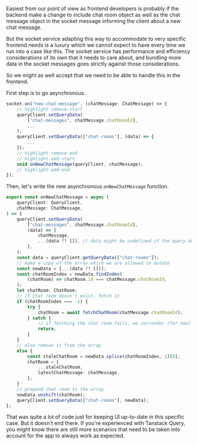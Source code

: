 Easiest from our point of view as frontend developers is probably if the backend make a change to include chat room object as well as the chat message object in the socket message informing the client about a new chat message.

But the socket service adapting this way to accommodate to very specific frontend needs is a luxury which we cannot expect to have every time we run into a case like this. The socket service has performance and efficiency considerations of its own that it needs to care about, and bundling more data in the socket messages goes strictly against those considerations.

So we might as well accept that we need to be able to handle this in the frontend.

First step is to go asynchronous.

```ts
socket.on("new-chat-message", (chatMessage: ChatMessage) => {
    // highlight-remove-start
    queryClient.setQueryData(
        ["chat-messages", chatMessage.chatRoomId],
        ...
    );
    queryClient.setQueryData(["chat-rooms"], (data) => {
        ...
    });
    // highlight-remove-end
    // highlight-add-start
    void onNewChatMessage(queryClient, chatMessage);
    // highlight-add-end
});
```

Then, let's write the new asynchronous `onNewChatMessage` function.

```ts title="src/socket-message-handler/onNewChatMessage.ts"
export const onNewChatMessage = async (
    queryClient: QueryClient,
    chatMessage: ChatMessage,
) => {
    queryClient.setQueryData(
        ["chat-messages", chatMessage.chatRoomId],
        (data) => [
            chatMessage,
            ...(data ?? []), // data might be undefined if the query doesn't exist from before
        ],
    );
    const data = queryClient.getQueryData(["chat-rooms"]);
    // make a copy of the array which we are allowed to mutate
    const newData = [...(data ?? [])];
    const chatRoomIndex = newData.findIndex(
        (chatRoom) => chatRoom.id === chatMessage.chatRoomId,
    );
    let chatRoom: ChatRoom;
    // if chat room doesn't exist, fetch it
    if (chatRoomIndex === -1) {
        try {
            chatRoom = await fetchChatRoom(chatMessage.chatRoomId);
        } catch {
            // if fetching the chat room fails, we surrender (for now)
            return;
        }
    }
    // else remove it from the array
    else {
        const staleChatRoom = newData.splice(chatRoomIndex, 1)[0];
        chatRoom = {
            ...staleChatRoom,
            latestChatMessage: chatMessage,
        };
    }
    // prepend chat room to the array
    newData.unshift(chatRoom);
    queryClient.setQueryData(["chat-rooms"], newData);
};
```

That was quite a lot of code just for keeping UI up-to-date in this specific case. But it doesn't end there. If you're experienced with Tanstack Query, you might know there are still more scenarios that need to be taken into account for the app to always work as expected.
